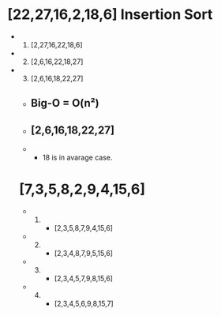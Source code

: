 # [22,27,16,2,18,6] Insertion Sort

* 1. [2,27,16,22,18,6] 

* 2. [2,6,16,22,18,27]

* 3. [2,6,16,18,22,27] 

  * ## Big-O = O(n²) 

  *  ## [2,6,16,18,22,27] 

  * * 18 is in avarage case.

  # **[7,3,5,8,2,9,4,15,6**]

  

  * 1. * [2,3,5,8,7,9,4,15,6]

  * 2. * [2,3,4,8,7,9,5,15,6]

  * 3. * [2,3,4,5,7,9,8,15,6]

  * 4. * [2,3,4,5,6,9,8,15,7]
